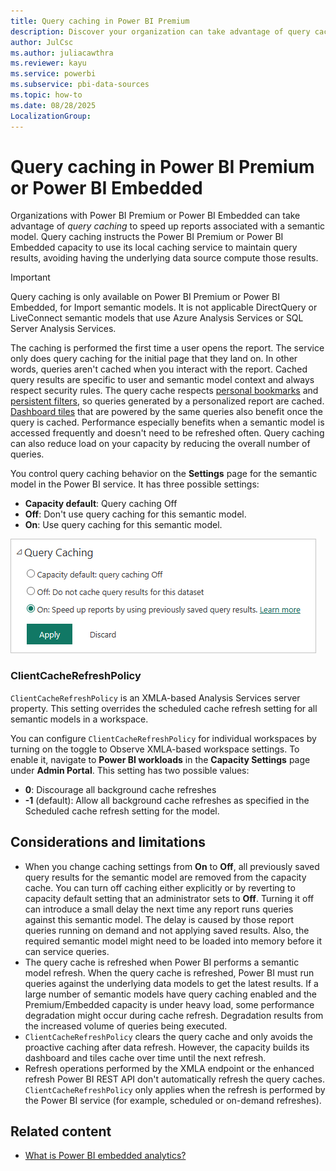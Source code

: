 ```yaml
---
title: Query caching in Power BI Premium
description: Discover your organization can take advantage of query caching to speed up reports associated with a semantic model by using Power BI Premium or Power BI Embedded.
author: JulCsc
ms.author: juliacawthra
ms.reviewer: kayu
ms.service: powerbi
ms.subservice: pbi-data-sources
ms.topic: how-to
ms.date: 08/28/2025
LocalizationGroup: 
---
```


# Query caching in Power BI Premium or Power BI Embedded

Organizations with Power BI Premium or Power BI Embedded can take advantage of *query caching* to speed up reports associated with a semantic model. Query caching instructs the Power BI Premium or Power BI Embedded capacity to use its local caching service to maintain query results, avoiding having the underlying data source compute those results.

> [!IMPORTANT]
> Query caching is only available on Power BI Premium or Power BI Embedded, for Import semantic models. It is not applicable DirectQuery or LiveConnect semantic models that use Azure Analysis Services or SQL Server Analysis Services.

The caching is performed the first time a user opens the report. The service only does query caching for the initial page that they land on. In other words, queries aren't cached when you interact with the report. Cached query results are specific to user and semantic model context and always respect security rules. The query cache respects [personal bookmarks](../consumer/end-user-bookmarks.md) and [persistent filters](https://powerbi.microsoft.com/blog/announcing-persistent-filters-in-the-service/), so queries generated by a personalized report are cached. [Dashboard tiles](../create-reports/service-dashboard-tiles.md) that are powered by the same queries also benefit once the query is cached. Performance especially benefits when a semantic model is accessed frequently and doesn't need to be refreshed often. Query caching can also reduce load on your capacity by reducing the overall number of queries.

You control query caching behavior on the **Settings** page for the semantic model in the Power BI service. It has three possible settings:

- **Capacity default**: Query caching Off
- **Off**: Don't use query caching for this semantic model.
- **On**: Use query caching for this semantic model.

![Query caching dialog box](media/power-bi-query-caching/power-bi-query-3-options.png)

### ClientCacheRefreshPolicy

`ClientCacheRefreshPolicy` is an XMLA-based Analysis Services server property. This setting overrides the scheduled cache refresh setting for all semantic models in a workspace.

You can configure `ClientCacheRefreshPolicy` for individual workspaces by turning on the toggle to Observe XMLA-based workspace settings. To enable it, navigate to **Power BI workloads** in the **Capacity Settings** page under **Admin Portal**. This setting has two possible values:

- **0**: Discourage all background cache refreshes
- **-1** (default): Allow all background cache refreshes as specified in the Scheduled cache refresh setting for the model.

## Considerations and limitations

- When you change caching settings from **On** to **Off**, all previously saved query results for the semantic model are removed from the capacity cache. You can turn off caching either explicitly or by reverting to capacity default setting that an administrator sets to **Off**. Turning it off can introduce a small delay the next time any report runs queries against this semantic model. The delay is caused by those report queries running on demand and not applying saved results. Also, the required semantic model might need to be loaded into memory before it can service queries.
- The query cache is refreshed when Power BI performs a semantic model refresh. When the query cache is refreshed, Power BI must run queries against the underlying data models to get the latest results. If a large number of semantic models have query caching enabled and the Premium/Embedded capacity is under heavy load, some performance degradation might occur during cache refresh. Degradation results from the increased volume of queries being executed.
- `ClientCacheRefreshPolicy` clears the query cache and only avoids the proactive caching after data refresh. However, the capacity builds its dashboard and tiles cache over time until the next refresh.
- Refresh operations performed by the XMLA endpoint or the enhanced refresh Power BI REST API don't automatically refresh the query caches. `ClientCacheRefreshPolicy` only applies when the refresh is performed by the Power BI service (for example, scheduled or on-demand refreshes).

## Related content

- [What is Power BI embedded analytics?](../developer/embedded/embedded-analytics-power-bi.md)
